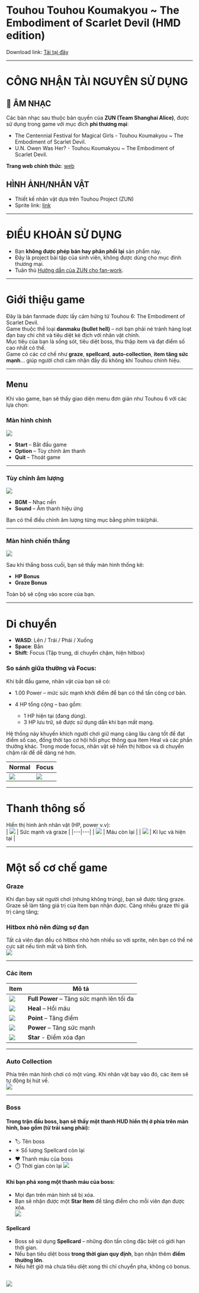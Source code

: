 # Touhou Touhou Koumakyou ~ The Embodiment of Scarlet Devil (HMD edition)

Download link: [Tải tại đây](https://drive.google.com/drive/folders/1WGBy4llzN4hkpyrL9SvCHxuKzkXIuGa9?usp=sharing)

---

# CÔNG NHẬN TÀI NGUYÊN SỬ DỤNG

## 🎼 ÂM NHẠC
Các bản nhạc sau thuộc bản quyền của **ZUN (Team Shanghai Alice)**, được sử dụng trong game với mục đích **phi thương mại**:
- The Centennial Festival for Magical Girls - Touhou Koumakyou ~ The Embodiment of Scarlet Devil.
- U.N. Owen Was Her? - Touhou Koumakyou ~ The Embodiment of Scarlet Devil.

**Trang web chính thức**: [web](https://www16.big.or.jp/~zun/)

## HÌNH ẢNH/NHÂN VẬT
- Thiết kế nhân vật dựa trên Touhou Project (ZUN)  
- Sprite link: [link](https://www.spriters-resource.com/pc_computer/touhoukoumakyoutheembodimentofscarletdevil/)

---

#  ĐIỀU KHOẢN SỬ DỤNG
- Bạn **không được phép bán hay phân phối lại** sản phẩm này.  
- Đây là project bài tập của sinh viên, không được dùng cho mục đính thương mại.
- Tuân thủ [Hướng dẫn của ZUN cho fan-work](https://en.touhouwiki.net/wiki/ZUN%27s_guidelines_for_fan_works). 

---

# Giới thiệu game

Đây là bản fanmade được lấy cảm hứng từ Touhou 6: The Embodiment of Scarlet Devil.  
Game thuộc thể loại **danmaku (bullet hell)** – nơi bạn phải né tránh hàng loạt đạn bay chi chít và tiêu diệt kẻ địch với nhân vật chính.  
Mục tiêu của bạn là sống sót, tiêu diệt boss, thu thập item và đạt điểm số cao nhất có thể.  
Game có các cơ chế như **graze**, **spellcard**, **auto-collection**, **item tăng sức mạnh**... giúp người chơi cảm nhận đầy đủ không khí Touhou chính hiệu.

---

## Menu

Khi vào game, bạn sẽ thấy giao diện menu đơn giản như Touhou 6 với các lựa chọn:

### **Màn hình chính**
![](SDLGame1/Preview/Options.png)

- **Start** – Bắt đầu game
- **Option** – Tùy chỉnh âm thanh
- **Quit** – Thoát game

---

### **Tùy chỉnh âm lượng**
![](SDLGame1/Preview/change_vol.png)

- **BGM** – Nhạc nền
- **Sound** – Âm thanh hiệu ứng

Bạn có thể điều chỉnh âm lượng từng mục bằng phím trái/phải.

---

### **Màn hình chiến thắng**
![](SDLGame1/Preview/you_won.png)

Sau khi thắng boss cuối, bạn sẽ thấy màn hình thống kê:
- **HP Bonus**
- **Graze Bonus**

Toàn bộ sẽ cộng vào score của bạn.

---

# Di chuyển

- **WASD**: Lên / Trái / Phải / Xuống  
- **Space**: Bắn  
- **Shift**: Focus (Tập trung, di chuyển chậm, hiện hitbox)

### So sánh giữa thường và Focus:
Khi bắt đầu game, nhân vật của bạn sẽ có:

- 1.00 Power – mức sức mạnh khởi điểm để bạn có thể tấn công cơ bản.

- 4 HP tổng cộng – bao gồm:

   * 1 HP hiện tại (đang dùng).
   * 3 HP lưu trữ, sẽ được sử dụng dần khi bạn mất mạng.

Hệ thống này khuyến khích người chơi giữ mạng càng lâu càng tốt để đạt điểm số cao, đồng thời tạo cơ hội hồi phục thông qua item Heal và các phần thưởng khác.
Trong mode focus, nhân vật sẽ hiển thị hitbox  và di chuyển chậm rãi để dễ dàng né hơn.

| Normal | Focus |
|--------|-------|
| ![](SDLGame1/Preview/player_normal.png) | ![](SDLGame1/Preview/player_focus.png) |

---

# Thanh thông số

Hiển thị hình ảnh nhân vật (HP, power v.v):  
| ![](SDLGame1/Preview/power_n_graze_meter.png) | Sức mạnh và graze |
|---|---|
| ![](SDLGame1/Preview/hp_left.png) | Máu còn lại |
| ![](SDLGame1/Preview/Score.png) | Kỉ lục và hiện tại |


---

# Một số cơ chế game

### **Graze**
Khi đạn bay sát người chơi (nhưng không trúng), bạn sẽ được tăng graze.  
Graze sễ làm tăng giá trị của Item bạn nhận được.
Càng nhiều graze thì giá trị càng tăng;

### **Hitbox nhỏ nên đừng sợ đạn**

Tất cả viên đạn đều có hitbox nhỏ hơn nhiều so với sprite, nên bạn có thể né cực sát nếu tinh mắt và bình tĩnh.  
![](SDLGame1/Preview/hitboxdes.png)

---

### **Các item**

| Item | Mô tả |
|------|-------|
| ![](SDLGame1/Preview/fullpower.png) | **Full Power** – Tăng sức mạnh lên tối đa |
| ![](SDLGame1/Preview/heal.png) | **Heal** – Hồi máu |
| ![](SDLGame1/Preview/item.png) | **Point** – Tăng điểm |
| ![](SDLGame1/Preview/power.png) | **Power** – Tăng sức mạnh |
| ![](SDLGame1/Preview/star.png) | **Star** - Điểm xóa đạn |

---

### **Auto Collection**

Phía trên màn hình chơi có một vùng. Khi nhân vật bay vào đó, các item sẽ tự động bị hút về.  
![](SDLGame1/Preview/item_collect.png)

---

### **Boss**

#### Trong trận đấu boss, bạn sẽ thấy một thanh HUD hiển thị ở phía trên màn hình, bao gồm (từ trái sang phải):
- 🏷️ Tên boss
- ✴️ Số lượng Spellcard còn lại
- ❤️ Thanh máu của boss
- ⏱️ Thời gian còn lại 
![](SDLGame1/Preview/Boss_hud.png)

#### Khi bạn phá xong một thanh máu của boss:
- Mọi đạn trên màn hình sẽ bị xóa.
- Bạn sẽ nhận được một **Star Item** để tăng điểm cho mỗi viên đạn được xóa.  
![](SDLGame1/Preview/stardes.png)

#### Spellcard

+ Boss sẽ sử dụng **Spellcard** – những đòn tấn công đặc biệt có giới hạn thời gian.  
+ Nếu bạn tiêu diệt boss **trong thời gian quy định**, bạn nhận thêm **điểm thưởng lớn**.  
+ Nếu hết giờ mà chưa tiêu diệt xong thì chỉ chuyển pha, không có bonus.

![](SDLGame1/Preview/spellcard_showcase.png)
---
